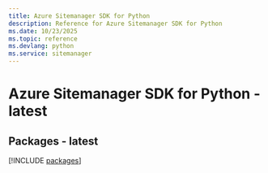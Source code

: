 ```yaml
---
title: Azure Sitemanager SDK for Python
description: Reference for Azure Sitemanager SDK for Python
ms.date: 10/23/2025
ms.topic: reference
ms.devlang: python
ms.service: sitemanager
---
```

# Azure Sitemanager SDK for Python - latest
## Packages - latest
[!INCLUDE [packages](sitemanager-index.md)]